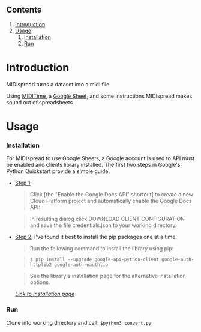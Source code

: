 ## Contents
  1. [Introduction](README.md#introduction)
  1. [Usage](README.md#usage)
      1. [Installation](README.md#installation)
      1. [Run](README.md#run)

# Introduction
  MIDIspread turns a dataset into a midi file.

  Using [MIDITime](https://github.com/cirlabs/miditime), a [Google Sheet](https://sheets.google.com), and some instructions MIDIspread makes sound out of spreadsheets

# Usage

### Installation

  For MIDIspread to use Google Sheets, a Google account is used to API must be enabled and clients library installed. The first two steps in Google's Python Quickstart provide a simple guide.


  - [Step 1](https://developers.google.com/docs/api/quickstart/python#step_1_turn_on_the);

      > Click [the "Enable the Google Docs API" shortcut] to create a new Cloud Platform project and automatically enable the Google Docs API:

      > In resulting dialog click DOWNLOAD CLIENT CONFIGURATION and save the file credentials.json to your working directory.


  - [Step 2](https://developers.google.com/docs/api/quickstart/python#step_2_install_the_google_client_library); I've found it best to install the pip packages one at a time.

      > Run the following command to install the library using pip:

      > `$ pip install --upgrade google-api-python-client google-auth-httplib2 google-auth-oauthlib`

      > See the library's installation page for the alternative installation options.

      *[Link to installation page](https://github.com/googleapis/google-api-python-client)*

### Run

  Clone into working directory and call: `$python3 convert.py`
